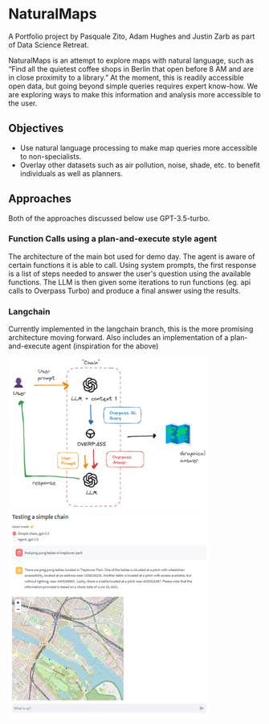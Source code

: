 # NaturalMaps
A Portfolio project by Pasquale Zito, Adam Hughes and Justin Zarb as part of Data Science Retreat.

NaturalMaps is an attempt to explore maps with natural language, such as “Find all the quietest coffee shops in Berlin that open before 8 AM and are in close proximity to a library.” At the moment, this is readily accessible open data, but going beyond simple queries requires expert know-how. We are exploring ways to make this information and analysis more accessible to the user.

## Objectives
- Use natural language processing to make map queries more accessible to non-specialists.
- Overlay other datasets such as air pollution, noise, shade, etc. to benefit individuals as well as planners.

## Approaches
Both of the approaches discussed below use GPT-3.5-turbo.

### Function Calls using a plan-and-execute style agent
The architecture of the main bot used for demo day.
The agent is aware of certain functions it is able to call. Using system prompts, the first response is a list of steps needed to answer the user's question using the available functions. The LLM is then given some iterations to run functions (eg. api calls to Overpass Turbo) and produce a final answer using the results. 

### Langchain
Currently implemented in the langchain branch, this is the more promising architecture moving forward. Also includes an implementation of a plan-and-execute agent (inspiration for the above)

<img src="simple_chain_flowchart.png" alt="drawing" width="400"/>
<img src="simple_chain.png" alt="drawing" width="400"/>

